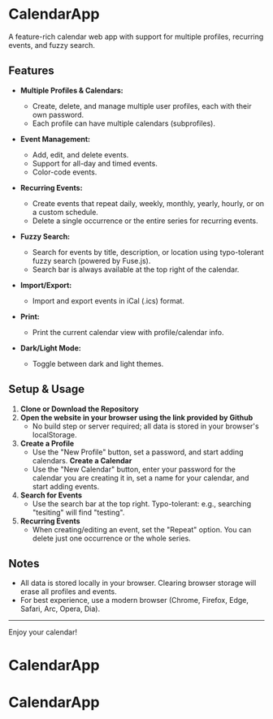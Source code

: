 # CalendarApp

A feature-rich calendar web app with support for multiple profiles, recurring events, and fuzzy search.

## Features

- **Multiple Profiles & Calendars:**
  - Create, delete, and manage multiple user profiles, each with their own password.
  - Each profile can have multiple calendars (subprofiles).

- **Event Management:**
  - Add, edit, and delete events.
  - Support for all-day and timed events.
  - Color-code events.

- **Recurring Events:**
  - Create events that repeat daily, weekly, monthly, yearly, hourly, or on a custom schedule.
  - Delete a single occurrence or the entire series for recurring events.

- **Fuzzy Search:**
  - Search for events by title, description, or location using typo-tolerant fuzzy search (powered by Fuse.js).
  - Search bar is always available at the top right of the calendar.

- **Import/Export:**
  - Import and export events in iCal (.ics) format.

- **Print:**
  - Print the current calendar view with profile/calendar info.

- **Dark/Light Mode:**
  - Toggle between dark and light themes.

## Setup & Usage

1. **Clone or Download the Repository**
2. **Open the website in your browser using the link provided by Github**
   - No build step or server required; all data is stored in your browser's localStorage.
3. **Create a Profile**
   - Use the "New Profile" button, set a password, and start adding calendars.
   **Create a Calendar**
   - Use the "New Calendar" button, enter your password for the calendar you are creating it in, set a name for your calendar, and start adding events.
4. **Search for Events**
   - Use the search bar at the top right. Typo-tolerant: e.g., searching "tesiting" will find "testing".
5. **Recurring Events**
   - When creating/editing an event, set the "Repeat" option. You can delete just one occurrence or the whole series.

## Notes
- All data is stored locally in your browser. Clearing browser storage will erase all profiles and events.
- For best experience, use a modern browser (Chrome, Firefox, Edge, Safari, Arc, Opera, Dia).

---

Enjoy your calendar!
# CalendarApp
# CalendarApp
